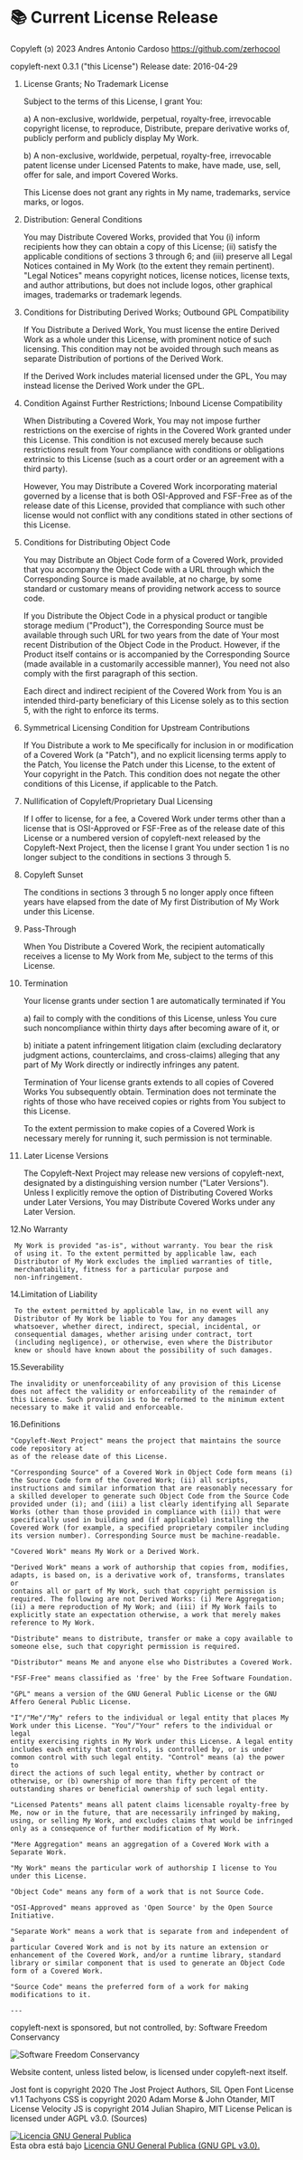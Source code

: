 # 📚 Current License Release

Copyleft (ɔ) 2023 Andres Antonio Cardoso <https://github.com/zerhocool>

copyleft-next 0.3.1 ("this License")
Release date: 2016-04-29

1. License Grants; No Trademark License

   Subject to the terms of this License, I grant You:

   a) A non-exclusive, worldwide, perpetual, royalty-free, irrevocable
   copyright license, to reproduce, Distribute, prepare derivative works
   of, publicly perform and publicly display My Work.

   b) A non-exclusive, worldwide, perpetual, royalty-free, irrevocable
   patent license under Licensed Patents to make, have made, use, sell,
   offer for sale, and import Covered Works.

   This License does not grant any rights in My name, trademarks, service
   marks, or logos.

2. Distribution: General Conditions

   You may Distribute Covered Works, provided that You (i) inform
   recipients how they can obtain a copy of this License; (ii) satisfy the
   applicable conditions of sections 3 through 6; and (iii) preserve all
   Legal Notices contained in My Work (to the extent they remain
   pertinent). "Legal Notices" means copyright notices, license notices,
   license texts, and author attributions, but does not include logos,
   other graphical images, trademarks or trademark legends.

3. Conditions for Distributing Derived Works; Outbound GPL Compatibility

   If You Distribute a Derived Work, You must license the entire Derived
   Work as a whole under this License, with prominent notice of such
   licensing. This condition may not be avoided through such means as
   separate Distribution of portions of the Derived Work.

   If the Derived Work includes material licensed under the GPL, You may
   instead license the Derived Work under the GPL.

4. Condition Against Further Restrictions; Inbound License Compatibility

   When Distributing a Covered Work, You may not impose further
   restrictions on the exercise of rights in the Covered Work granted under
   this License. This condition is not excused merely because such
   restrictions result from Your compliance with conditions or obligations
   extrinsic to this License (such as a court order or an agreement with a
   third party).

   However, You may Distribute a Covered Work incorporating material
   governed by a license that is both OSI-Approved and FSF-Free as of the
   release date of this License, provided that compliance with such
   other license would not conflict with any conditions stated in other
   sections of this License.

5. Conditions for Distributing Object Code

   You may Distribute an Object Code form of a Covered Work, provided that
   you accompany the Object Code with a URL through which the Corresponding
   Source is made available, at no charge, by some standard or customary
   means of providing network access to source code.

   If you Distribute the Object Code in a physical product or tangible
   storage medium ("Product"), the Corresponding Source must be available
   through such URL for two years from the date of Your most recent
   Distribution of the Object Code in the Product. However, if the Product
   itself contains or is accompanied by the Corresponding Source (made
   available in a customarily accessible manner), You need not also comply
   with the first paragraph of this section.

   Each direct and indirect recipient of the Covered Work from You is an
   intended third-party beneficiary of this License solely as to this
   section 5, with the right to enforce its terms.

6. Symmetrical Licensing Condition for Upstream Contributions

   If You Distribute a work to Me specifically for inclusion in or
   modification of a Covered Work (a "Patch"), and no explicit licensing
   terms apply to the Patch, You license the Patch under this License, to
   the extent of Your copyright in the Patch. This condition does not
   negate the other conditions of this License, if applicable to the Patch.

7. Nullification of Copyleft/Proprietary Dual Licensing

   If I offer to license, for a fee, a Covered Work under terms other than
   a license that is OSI-Approved or FSF-Free as of the release date of this
   License or a numbered version of copyleft-next released by the
   Copyleft-Next Project, then the license I grant You under section 1 is no
   longer subject to the conditions in sections 3 through 5.

8. Copyleft Sunset

   The conditions in sections 3 through 5 no longer apply once fifteen
   years have elapsed from the date of My first Distribution of My Work
   under this License.

9. Pass-Through

   When You Distribute a Covered Work, the recipient automatically receives
   a license to My Work from Me, subject to the terms of this License.

10. Termination

    Your license grants under section 1 are automatically terminated if You

    a) fail to comply with the conditions of this License, unless You cure
    such noncompliance within thirty days after becoming aware of it, or

    b) initiate a patent infringement litigation claim (excluding
    declaratory judgment actions, counterclaims, and cross-claims)
    alleging that any part of My Work directly or indirectly infringes
    any patent.

    Termination of Your license grants extends to all copies of Covered
    Works You subsequently obtain. Termination does not terminate the
    rights of those who have received copies or rights from You subject to
    this License.

    To the extent permission to make copies of a Covered Work is necessary
    merely for running it, such permission is not terminable.

11. Later License Versions

    The Copyleft-Next Project may release new versions of copyleft-next,
    designated by a distinguishing version number ("Later Versions").
    Unless I explicitly remove the option of Distributing Covered Works
    under Later Versions, You may Distribute Covered Works under any Later
    Version.

12.No Warranty

     My Work is provided "as-is", without warranty. You bear the risk
     of using it. To the extent permitted by applicable law, each
     Distributor of My Work excludes the implied warranties of title,
     merchantability, fitness for a particular purpose and
     non-infringement.

14.Limitation of Liability

     To the extent permitted by applicable law, in no event will any
     Distributor of My Work be liable to You for any damages
     whatsoever, whether direct, indirect, special, incidental, or
     consequential damages, whether arising under contract, tort
     (including negligence), or otherwise, even where the Distributor
     knew or should have known about the possibility of such damages.

15.Severability

    The invalidity or unenforceability of any provision of this License
    does not affect the validity or enforceability of the remainder of
    this License. Such provision is to be reformed to the minimum extent
    necessary to make it valid and enforceable.

16.Definitions

    "Copyleft-Next Project" means the project that maintains the source
    code repository at
    as of the release date of this License.

    "Corresponding Source" of a Covered Work in Object Code form means (i)
    the Source Code form of the Covered Work; (ii) all scripts,
    instructions and similar information that are reasonably necessary for
    a skilled developer to generate such Object Code from the Source Code
    provided under (i); and (iii) a list clearly identifying all Separate
    Works (other than those provided in compliance with (ii)) that were
    specifically used in building and (if applicable) installing the
    Covered Work (for example, a specified proprietary compiler including
    its version number). Corresponding Source must be machine-readable.

    "Covered Work" means My Work or a Derived Work.

    "Derived Work" means a work of authorship that copies from, modifies,
    adapts, is based on, is a derivative work of, transforms, translates or
    contains all or part of My Work, such that copyright permission is
    required. The following are not Derived Works: (i) Mere Aggregation;
    (ii) a mere reproduction of My Work; and (iii) if My Work fails to
    explicitly state an expectation otherwise, a work that merely makes
    reference to My Work.

    "Distribute" means to distribute, transfer or make a copy available to
    someone else, such that copyright permission is required.

    "Distributor" means Me and anyone else who Distributes a Covered Work.

    "FSF-Free" means classified as 'free' by the Free Software Foundation.

    "GPL" means a version of the GNU General Public License or the GNU
    Affero General Public License.

    "I"/"Me"/"My" refers to the individual or legal entity that places My
    Work under this License. "You"/"Your" refers to the individual or legal
    entity exercising rights in My Work under this License. A legal entity
    includes each entity that controls, is controlled by, or is under
    common control with such legal entity. "Control" means (a) the power to
    direct the actions of such legal entity, whether by contract or
    otherwise, or (b) ownership of more than fifty percent of the
    outstanding shares or beneficial ownership of such legal entity.

    "Licensed Patents" means all patent claims licensable royalty-free by
    Me, now or in the future, that are necessarily infringed by making,
    using, or selling My Work, and excludes claims that would be infringed
    only as a consequence of further modification of My Work.

    "Mere Aggregation" means an aggregation of a Covered Work with a
    Separate Work.

    "My Work" means the particular work of authorship I license to You
    under this License.

    "Object Code" means any form of a work that is not Source Code.

    "OSI-Approved" means approved as 'Open Source' by the Open Source
    Initiative.

    "Separate Work" means a work that is separate from and independent of a
    particular Covered Work and is not by its nature an extension or
    enhancement of the Covered Work, and/or a runtime library, standard
    library or similar component that is used to generate an Object Code
    form of a Covered Work.

    "Source Code" means the preferred form of a work for making
    modifications to it.

    ---

copyleft-next is sponsored, but not controlled, by:
Software Freedom Conservancy

![Software Freedom Conservancy](https://cdn.discordapp.com/attachments/1072960128820715602/1092474752779694181/conservancy-header.png)

Website content, unless listed below, is licensed under copyleft-next itself.

Jost font is copyright 2020 The Jost Project Authors, SIL Open Font License v1.1
Tachyons CSS is copyright 2020 Adam Morse & John Otander, MIT License
Velocity JS is copyright 2014 Julian Shapiro, MIT License
Pelican is licensed under AGPL v3.0. (Sources)

<a rel="licencia" href="https://www.gnu.org/"><img alt="Licencia GNU General Publica " style="border-width:0" src="https://cdn.discordapp.com/attachments/1072960128820715602/1092305619681300520/gplv3-with-text-136x68.png" /></a><br />Esta obra está bajo <a rel="licencia" href="https://www.gnu.org/licenses/gpl-3.0.html">Licencia GNU General Publica (GNU GPL v3.0).</a>
